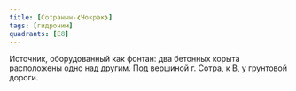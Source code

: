 ```yaml
---
title: [Сотранын-❮Чокрак❯]
tags: [гидроним]
quadrants: [Е8]
---
```


Источник, оборудованный как фонтан: два бетонных корыта расположены одно над
другим. Под вершиной г. Сотра, к В, у грунтовой дороги.
